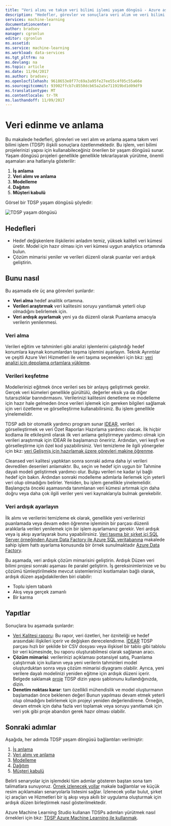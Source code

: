 ```yaml
---
title: "Veri alımı ve takım veri bilimi işlemi yaşam döngüsü - Azure aşaması anlama | Microsoft Docs"
description: "Hedefler, görevler ve sonuçlara veri alım ve veri bilimi projelerinizi anlama aşaması"
services: machine-learning
documentationcenter: 
author: bradsev
manager: cgronlun
editor: cgronlun
ms.assetid: 
ms.service: machine-learning
ms.workload: data-services
ms.tgt_pltfrm: na
ms.devlang: na
ms.topic: article
ms.date: 11/04/2017
ms.author: bradsev;
ms.openlocfilehash: 9618653e8f77c69a3a95fe27ee55c4f05c55a66e
ms.sourcegitcommit: 93902ffcb7c8550dcb65a2a5e711919bd1d09df9
ms.translationtype: MT
ms.contentlocale: tr-TR
ms.lasthandoff: 11/09/2017
---
```

# <a name="data-acquisition-and-understanding"></a>Veri edinme ve anlama

Bu makalede hedefleri, görevleri ve veri alım ve anlama aşama takım veri bilimi işlem (TDSP) ilişkili sonuçlara özetlenmektedir. Bu işlem, veri bilimi projelerinizi yapısı için kullanabileceğiniz önerilen bir yaşam döngüsü sunar. Yaşam döngüsü projeleri genellikle genellikle tekrarlayarak yürütme, önemli aşamaları ana hatlarıyla gösterilir:

   1. **İş anlama**
   2. **Veri alımı ve anlama**
   3. **Modelleme**
   4. **Dağıtım**
   5. **Müşteri kabulü**

Görsel bir TDSP yaşam döngüsü şöyledir: 

![TDSP yaşam döngüsü](./media/lifecycle/tdsp-lifecycle2.png) 


## <a name="goals"></a>Hedefleri
* Hedef değişkenlere ilişkilerini anladım temiz, yüksek kaliteli veri kümesi üretir. Model için hazır olması için veri kümesi uygun analytics ortamında bulun.
* Çözüm mimarisi yeniler ve verileri düzenli olarak puanlar veri ardışık geliştirin.

## <a name="how-to-do-it"></a>Bunu nasıl
Bu aşamada ele üç ana görevleri şunlardır:

   * **Veri alma** hedef analitik ortamına.
   * **Verileri araştırmak** veri kalitesini soruyu yanıtlamak yeterli olup olmadığını belirlemek için. 
   * **Veri ardışık ayarlamak** yeni ya da düzenli olarak Puanlama amacıyla verilerin yenilenmesi.

### <a name="ingest-the-data"></a>Veri alma
Verileri eğitim ve tahminleri gibi analizi işlemlerini çalıştırdığı hedef konumlara kaynak konumlardan taşıma işlemini ayarlayın. Teknik Ayrıntılar ve çeşitli Azure Veri Hizmetleri ile veri taşıma seçenekleri için bkz: [veri analizi için depolama ortamlara yükleme](ingest-data.md). 

### <a name="explore-the-data"></a>Verileri keşfetme
Modellerinizi eğitmek önce verileri ses bir anlayış geliştirmek gerekir. Gerçek veri kümeleri genellikle gürültülü, değerler eksik ya da diğer tutarsızlıklar barındırmasını. Verilerinizi kalitesini denetleme ve modelleme için hazır hale gelmeden önce verileri işlemek için gereken bilgileri sağlamak için veri özetleme ve görselleştirme kullanabilirsiniz. Bu işlem genellikle yinelemelidir.

TDSP adlı bir otomatik yardımcı program sunar [IDEAR](https://github.com/Azure/Azure-TDSP-Utilities/blob/master/DataScienceUtilities/DataReport-Utils), verileri görselleştirmek ve veri Özet Raporları Hazırlama yardımcı olacak. İlk hiçbir kodlama ile etkileşimli olarak ilk veri anlama geliştirmeye yardımcı olmak için verileri araştırmak için IDEAR ile başlamanızı öneririz. Ardından, veri keşfi ve görselleştirme için özel kod yazabilirsiniz. Veri temizleme ile ilgili yönergeler için bkz: [veri Gelişmiş için hazırlamak üzere görevleri makine öğrenme](prepare-data.md).  

Cleansed veri kalitesi yaptıktan sonra sonraki adıma daha iyi verileri devredilen desenleri anlamaktır. Bu, seçin ve hedef için uygun bir Tahmine dayalı modeli geliştirmek yardımcı olur. Bulgu verileri ne kadar iyi bağlı hedef için bakın. Ardından sonraki modelleme adımlarla ilerlemek için yeterli veri olup olmadığını belirler. Yeniden, bu işlem genellikle yinelemelidir. Başlangıçta önceki aşamasında tanımlanan veri kümesi artırmak için daha doğru veya daha çok ilgili veriler yeni veri kaynaklarıyla bulmak gerekebilir. 

### <a name="set-up-a-data-pipeline"></a>Veri ardışık ayarlayın
İlk alımı ve verilerini temizleme ek olarak, genellikle yeni verilerinizi puanlamada veya devam eden öğrenme işleminin bir parçası düzenli aralıklarla verileri yenilemek için bir işlem ayarlamanız gerekir. Veri ardışık veya iş akışı ayarlayarak bunu yapabilirsiniz. [Veri taşıma bir şirket içi SQL Server örneğinden Azure Data Factory ile Azure SQL veritabanına](move-sql-azure-adf.md) makalede sahip işlem hattı ayarlama konusunda bir örnek sunulmaktadır [Azure Data Factory](https://azure.microsoft.com/services/data-factory/). 

Bu aşamada, veri ardışık çözüm mimarisini geliştirin. Ardışık Düzen veri bilimi projesi sonraki aşaması ile paralel geliştirin. İş gereksinimlerinize ve bu çözümü tümleştirilmekte mevcut sistemlerinizi kısıtlamaları bağlı olarak, ardışık düzen aşağıdakilerden biri olabilir: 

   * Toplu işlem tabanlı
   * Akış veya gerçek zamanlı 
   * Bir karma 

## <a name="artifacts"></a>Yapıtlar
Sonuçlara bu aşamada şunlardır:

   * [Veri Kalitesi raporu](https://github.com/Azure/Azure-TDSP-ProjectTemplate/blob/master/Docs/DataReport/DataSummaryReport.md): Bu rapor, veri özetleri, her özniteliği ve hedef arasındaki ilişkileri içerir ve değişken derecelendirme. [IDEAR](https://github.com/Azure/Azure-TDSP-Utilities/blob/master/DataScienceUtilities/DataReport-Utils) TDSP parçası hızlı bir şekilde bir CSV dosyası veya ilişkisel bir tablo gibi tablolu bir veri kümesinde, bu raporu oluşturabilmesi olarak sağlanan aracı. 
   * **Çözüm mimarisi**: verilerinizi açıklaması potansiyel satış, Puanlama çalıştırmak için kullanın veya yeni verilerin tahminleri model oluşturduktan sonra veya çözüm mimarisi diyagramı olabilir. Ayrıca, yeni verilere dayalı modelinizi yeniden eğitme için ardışık düzeni içerir. Belgede saklamak [proje](https://github.com/Azure/Azure-TDSP-ProjectTemplate/tree/master/Docs/Project) TDSP dizin yapısı şablonunu kullandığınızda, dizin.
   * **Denetim noktası karar**: tam özellikli mühendislik ve model oluşturmanın başlamadan önce beklenen değeri Bunun yapılması devam etmek yeterli olup olmadığını belirlemek için projeyi yeniden değerlendirene. Örneğin, devam etmek için daha fazla veri toplamak veya soruyu yanıtlamak için veri yok gibi proje abandon gerek hazır olması olabilir.

## <a name="next-steps"></a>Sonraki adımlar

Aşağıda, her adımda TDSP yaşam döngüsü bağlantıları verilmiştir:

   1. [İş anlama](lifecycle-business-understanding.md)
   2. [Veri alımı ve anlama](lifecycle-data.md)
   3. [Modelleme](lifecycle-modeling.md)
   4. [Dağıtım](lifecycle-deployment.md)
   5. [Müşteri kabulü](lifecycle-acceptance.md)

Belirli senaryolar için işlemdeki tüm adımlar gösteren baştan sona tam talimatlara sunuyoruz. [Örnek izlenecek yollar](walkthroughs.md) makale bağlantılar ve küçük resim açıklamaları senaryolarla listesini sağlar. İzlenecek yollar bulut, şirket içi araçları ve Hizmetleri bir iş akışı veya akıllı bir uygulama oluşturmak için ardışık düzen birleştirmek nasıl gösterilmektedir. 

Azure Machine Learning Studio kullanan TDSPs adımları yürütmek nasıl örnekleri için bkz: [TDSP Azure Machine Learning ile kullanmak](http://aka.ms/datascienceprocess).
